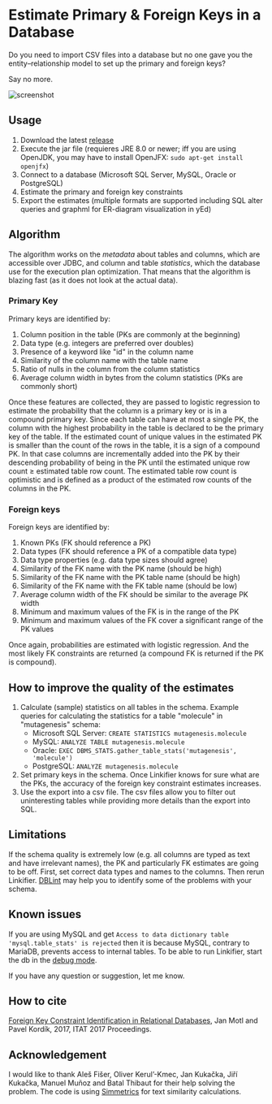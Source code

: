 # Estimate Primary & Foreign Keys in a Database

Do you need to import CSV files into a database but no one gave you the entity–relationship model to set up the primary and foreign keys?

Say no more.

![screenshot](https://github.com/janmotl/linkifier/blob/master/ScreenShot.png)

## Usage

 1. Download the latest [release](https://github.com/janmotl/linkifier/releases)
 2. Execute the jar file (requieres JRE 8.0 or newer; iff you are using OpenJDK, you may have to install OpenJFX: `sudo apt-get install openjfx`)
 3. Connect to a database (Microsoft SQL Server, MySQL, Oracle or PostgreSQL)
 4. Estimate the primary and foreign key constraints
 5. Export the estimates (multiple formats are supported including SQL alter queries and graphml for ER-diagram visualization in yEd)
  
## Algorithm
The algorithm works on the *metadata* about tables and columns, which are accessible over JDBC, and column and table *statistics*, which the database use for the execution plan optimization. That means that the algorithm is blazing fast (as it does not look at the actual data).


### Primary Key
Primary keys are identified by:

 1. Column position in the table (PKs are commonly at the beginning)
 2. Data type (e.g. integers are preferred over doubles)
 3. Presence of a keyword like "id" in the column name
 4. Similarity of the column name with the table name
 5. Ratio of nulls in the column from the column statistics
 6. Average column width in bytes from the column statistics (PKs are commonly short)

Once these features are collected, they are passed to logistic regression to estimate the probability that the column is a primary key or is in a compound primary key. Since each table can have at most a single PK, the column with the highest probability in the table is declared to be the primary key of the table. If the estimated count of unique values in the estimated PK is smaller than the count of the rows in the table, it is a sign of a compound PK. In that case columns are incrementally added into the PK by their descending probability of being in the PK until the estimated unique row count ≥ estimated table row count. The estimated table row count is optimistic and is defined as a product of the estimated row counts of the columns in the PK.

### Foreign keys
Foreign keys are identified by:

 1. Known PKs (FK should reference a PK)
 2. Data types (FK should reference a PK of a compatible data type)
 3. Data type properties (e.g. data type sizes should agree) 
 4. Similarity of the FK name with the PK name (should be high)
 5. Similarity of the FK name with the PK table name (should be high)
 6. Similarity of the FK name with the FK table name (should be low)
 7. Average column width of the FK should be similar to the average PK width
 8. Minimum and maximum values of the FK is in the range of the PK
 9. Minimum and maximum values of the FK cover a significant range of the PK values

Once again, probabilities are estimated with logistic regression. And the most likely FK constraints are returned (a compound FK is returned if the PK is compound).

## How to improve the quality of the estimates
 1. Calculate (sample) statistics on all tables in the schema. Example queries for calculating the statistics for a table "molecule" in "mutagenesis" schema: 
    - Microsoft SQL Server: `CREATE STATISTICS mutagenesis.molecule`
    - MySQL: `ANALYZE TABLE mutagenesis.molecule`
    - Oracle: `EXEC DBMS_STATS.gather_table_stats('mutagenesis', 'molecule')`
    - PostgreSQL: `ANALYZE mutagenesis.molecule`
 2. Set primary keys in the schema. Once Linkifier knows for sure what are the PKs, the accuracy of the foreign key constraint estimates increases.
 3. Use the export into a csv file. The csv files allow you to filter out uninteresting tables while providing more details than the export into SQL.

## Limitations
If the schema quality is extremely low (e.g. all columns are typed as text and have irrelevant names), the PK and particularly FK estimates are going to be off. First, set correct data types and names to the columns. Then rerun Linkifier. [DBLint](https://dblint.codeplex.com/) may help you to identify some of the problems with your schema. 

## Known issues
If you are using MySQL and get `Access to data dictionary table 'mysql.table_stats' is rejected` then it is because MySQL, contrary to MariaDB, prevents access to internal tables. To be able to run Linkifier, start the db in the [debug mode](http://datacharmer.blogspot.com/2016/09/showing-hidden-tables-in-mysql-8-data.html).

If you have any question or suggestion, let me know.

## How to cite
[Foreign Key Constraint Identification in Relational Databases](http://ceur-ws.org/Vol-1885/106.pdf),
Jan Motl and Pavel Kordík,
2017,
ITAT 2017 Proceedings.

## Acknowledgement
I would like to thank Aleš Fišer, Oliver Kerul’-Kmec, Jan Kukačka, Jiří Kukačka, Manuel Muñoz and Batal Thibaut for their help solving the problem. The code is using [Simmetrics](https://github.com/Simmetrics/simmetrics) for text similarity calculations.
